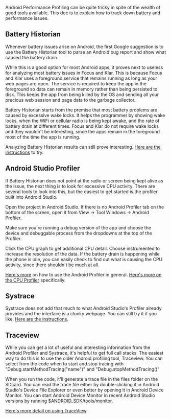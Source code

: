 Android Performance Profiling can be quite tricky in spite of the wealth of good tools available. This doc is to explain how to track down battery and performance issues.

## Battery Historian

Whenever battery issues arise on Android, the first Google suggestion is to use the Battery Historian tool to parse an Android bug report and show what caused the battery drain.

While this is a good option for most Android apps, it proves next to useless for analyzing most battery issues in Focus and Klar. This is because Focus and Klar uses a foreground service that remains running as long as your web pages are open. The service is required to keep the app in the foreground so data can remain in memory rather than being persisted to disk. This keeps the app from being killed by the OS and sending all your precious web session and page data to the garbage collector.

Battery Historian starts from the premise that most battery problems are caused by excessive wake locks. It helps the programmer by showing wake locks, when the WiFi or cellular radio is being kept awake, and the rate of battery drain at different times. Focus and Klar do not require wake locks and they wouldn't be interesting, since the apps remain in the foreground most of the time the app is running.

Analyzing Battery Historian results can still prove interesting. [Here are the instructions](https://developer.android.com/studio/profile/battery-historian) to try.

## Android Studio Profiler

If Battery Historian does not point at the radio or screen being kept alive as the issue, the next thing is to look for excessive CPU activity. There are several tools to look into this, but the easiest to get started is the profiler built into Android Studio.

Open the project in Android Studio. If there is no Android Profiler tab on the bottom of the screen, open it from View -> Tool Windows -> Android Profiler.

Make sure you're running a debug version of the app and choose the device and debuggable process from the dropdowns at the top of the Profiler.

Click the CPU graph to get additional CPU detail. Choose instrumented to increase the resolution of the data. If the battery drain is happening while the phone is idle, you can easily check to find out what is causing the CPU activity, since there shouldn't be much at all.

[Here's more](https://developer.android.com/studio/profile/android-profiler) on how to use the Android Profiler in general. [Here's more on the CPU Profiler](https://developer.android.com/studio/profile/cpu-profiler) specifically.

## Systrace

Systrace does not add that much to what Android Studio's Profiler already provides and the interface is a clunky webpage. You can still try it if you like. [Here are the instructions](https://developer.android.com/studio/command-line/systrace).

## Traceview

While you can get a lot of useful and interesting information from the Android Profiler and Systrace, it's helpful to get full call stacks. The easiest way to do this is to use the older Android profiling tool, Traceview. You can select from the code when to start and stop tracing with "Debug.startMethodTracing("name")" and "Debug.stopMethodTracing()"

When you run the code, it'll generate a trace file in the files folder on the SDcard. You can read the trace file either by double-clicking it in Android Studio's Device File Explorer or even better by opening it in Android Device Monitor. You can start Android Device Monitor in recent Android Studio versions by running $ANDROID_SDK/tools/monitor.

[Here's more detail on using TraceView](https://developer.android.com/studio/profile/traceview).
